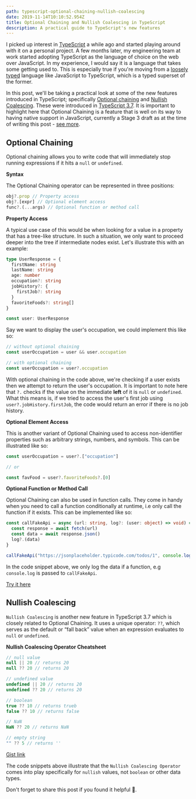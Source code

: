 ```yaml
---
path: typescript-optional-chaining-nullish-coalescing
date: 2019-11-14T10:10:52.954Z
title: Optional Chaining and Nullish Coalescing in TypeScript
description: A practical guide to TypeScript's new features
---
```


I picked up interest in <a href="https://www.typescriptlang.org/index.html" target="_blank" rel="nofollow">TypeScript</a> a while ago and started playing around with it on a personal project. A few months later, my engineering team at work started adopting TypeScript as the language of choice on the web over JavaScript. In my experience, I would say it is a language that takes some getting used to. This is especially true if you're moving from a <a href="https://en.wikipedia.org/wiki/Strong_and_weak_typing" target="_blank" rel="nofollow">loosely typed</a> language like JavaScript to TypeScript, which is a typed superset of the former.

In this post, we'll be taking a practical look at some of the new features introduced in TypeScript; specifically <a href="https://www.typescriptlang.org/docs/handbook/release-notes/typescript-3-7.html#optional-chaining" target="_blank" rel="nofollow">Optional chaining</a> and <a href="https://www.typescriptlang.org/docs/handbook/release-notes/typescript-3-7.html#nullish-coalescing" target="_blank" rel="nofollow">Nullish Coalescing</a>. These were introduced in <a href="https://www.typescriptlang.org/docs/handbook/release-notes/typescript-3-7.html" target="_blank" rel="nofollow">TypeScript 3.7</a>. It is important to highlight here that Optional Chaining is a feature that is well on its way to having native support in JavaScript, currently a Stage 3 draft as at the time of writing this post - <a href="https://tc39.es/proposal-optional-chaining" target="_blank" rel="nofollow">see more</a>.

## Optional Chaining

Optional chaining allows you to write code that will immediately stop running expressions if it hits a `null` or `undefined`.

**Syntax**

The Optional Chaining operator can be represented in three positions:

```ts
obj?.prop // Property access
obj?.[expr] // Optional element access
func?.(...args) // Optional function or method call
```

**Property Access**

A typical use case of this would be when looking for a value in a property that has a tree-like structure. In such a situation, we only want to proceed deeper into the tree if intermediate nodes exist. Let's illustrate this with an example:

```ts
type UserResponse = {
  firstName: string
  lastName: string
  age: number
  occupation?: string
  jobHistory?: {
    firstJob?: string
  }
  favoriteFoods?: string[]
}

const user: UserResponse
```

Say we want to display the user's occupation, we could implement this like so:

```ts
// without optional chaining
const userOccupation = user && user.occupation

// with optional chaining
const userOccupation = user?.occupation
```

With optional chaining in the code above, we're checking if a user exists then we attempt to return the user's occupation. It is important to note here that `?.` checks if the value on the immediate **left** of it is `null` or `undefined`. What this means is, if we tried to access the user's first job using `user?.jobHistory.firstJob`, the code would return an error if there is no job history.

**Optional Element Access**

This is another variant of Optional Chaining used to access non-identifier properties such as arbitrary strings, numbers, and symbols. This can be illustrated like so:

```ts
const userOccupation = user?.["occupation"]

// or

const favFood = user?.favoriteFoods?.[0]
```

**Optional Function or Method Call**

Optional Chaining can also be used in function calls. They come in handy when you need to call a function conditionally at runtime, i.e only call the function if it exists. This can be implemented like so:

```ts
const callFakeApi = async (url: string, log?: (user: object) => void) => {
  const response = await fetch(url)
  const data = await response.json()
  log?.(data)
}

callFakeApi("https://jsonplaceholder.typicode.com/todos/1", console.log)
```

In the code snippet above, we only log the data if a function, e.g `console.log` is passed to `callFakeApi`.

<a href="https://www.typescriptlang.org/play/?ssl=1&ssc=1&pln=8&pc=74" target="_blank" rel="nofollow">Try it here</a>

## Nullish Coalescing

`Nullish Coalescing` is another new feature in TypeScript 3.7 which is closely related to Optional Chaining. It uses a unique operator: `??`, which serves as the default or “fall back” value when an expression evaluates to `null` or `undefined`.

**Nullish Coalescing Operator Cheatsheet**

```ts
// null value
null || 20 // returns 20
null ?? 20 // returns 20

// undefined value
undefined || 20 // returns 20
undefined ?? 20 // returns 20

// boolean
true ?? 10 // returns trueb
false ?? 10 // returns false

// NaN
NaN ?? 20 // returns NaN

// empty string
"" ?? 5 // returns ''
```

<a href="https://gist.github.com/fuchodeveloper/a0e0b6e032e37f11504681905cf8a5a1" target="_blank" rel="nofollow">Gist link</a>

The code snippets above illustrate that the `Nullish Coalescing Operator` comes into play specifically for `nullish` values, not `boolean` or other data types.

Don't forget to share this post if you found it helpful 🥳.

